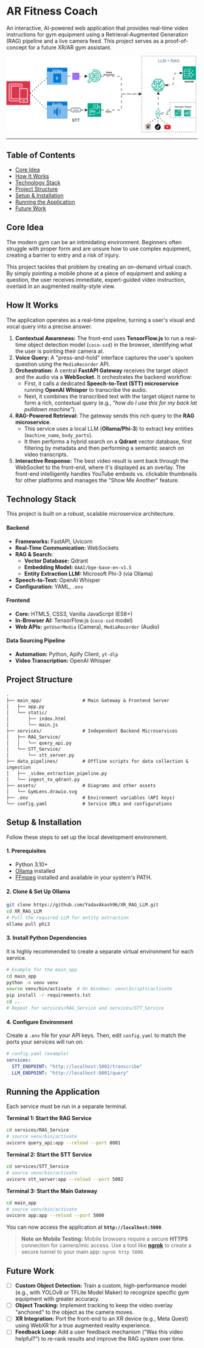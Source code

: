 # AR Fitness Coach

An interactive, AI-powered web application that provides real-time video instructions for gym equipment using a Retrieval-Augmented Generation (RAG) pipeline and a live camera feed. This project serves as a proof-of-concept for a future XR/AR gym assistant.

![System Diagram](Documentation/GymLens.drawio.svg)

---

## Table of Contents

- [Core Idea](#core-idea)
- [How It Works](#how-it-works)
- [Technology Stack](#technology-stack)
- [Project Structure](#project-structure)
- [Setup & Installation](#setup--installation)
- [Running the Application](#running-the-application)
- [Future Work](#future-work)

## Core Idea

The modern gym can be an intimidating environment. Beginners often struggle with proper form and are unsure how to use complex equipment, creating a barrier to entry and a risk of injury.

This project tackles that problem by creating an on-demand virtual coach. By simply pointing a mobile phone at a piece of equipment and asking a question, the user receives immediate, expert-guided video instruction, overlaid in an augmented reality-style view.

## How It Works

The application operates as a real-time pipeline, turning a user's visual and vocal query into a precise answer.

1.  **Contextual Awareness:** The front-end uses **TensorFlow.js** to run a real-time object detection model (`coco-ssd`) in the browser, identifying what the user is pointing their camera at.
2.  **Voice Query:** A "press-and-hold" interface captures the user's spoken question using the `MediaRecorder` API.
3.  **Orchestration:** A central **FastAPI Gateway** receives the target object and the audio via a **WebSocket**. It orchestrates the backend workflow:
    *   First, it calls a dedicated **Speech-to-Text (STT) microservice** running **OpenAI Whisper** to transcribe the audio.
    *   Next, it combines the transcribed text with the target object name to form a rich, contextual query (e.g., *"how do I use this for my back lat pulldown machine"*).
4.  **RAG-Powered Retrieval:** The gateway sends this rich query to the **RAG microservice**.
    *   This service uses a local LLM (**Ollama/Phi-3**) to extract key entities (`machine_name`, `body_parts`).
    *   It then performs a hybrid search on a **Qdrant** vector database, first filtering by metadata and then performing a semantic search on video transcripts.
5.  **Interactive Response:** The best video result is sent back through the WebSocket to the front-end, where it's displayed as an overlay. The front-end intelligently handles YouTube embeds vs. clickable thumbnails for other platforms and manages the "Show Me Another" feature.

## Technology Stack

This project is built on a robust, scalable microservice architecture.

#### **Backend**
- **Frameworks:** FastAPI, Uvicorn
- **Real-Time Communication:** WebSockets
- **RAG & Search:**
  - **Vector Database:** Qdrant
  - **Embedding Model:** `BAAI/bge-base-en-v1.5`
  - **Entity Extraction LLM:** Microsoft Phi-3 (via Ollama)
- **Speech-to-Text:** OpenAI Whisper
- **Configuration:** YAML, `.env`

#### **Frontend**
- **Core:** HTML5, CSS3, Vanilla JavaScript (ES6+)
- **In-Browser AI:** TensorFlow.js (`coco-ssd` model)
- **Web APIs:** `getUserMedia` (Camera), `MediaRecorder` (Audio)

#### **Data Sourcing Pipeline**
- **Automation:** Python, Apify Client, `yt-dlp`
- **Video Transcription:** OpenAI Whisper

## Project Structure

```
.
├── main_app/               # Main Gateway & Frontend Server
│   ├── app.py
│   └── static/
│       ├── index.html
│       └── main.js
├── services/               # Independent Backend Microservices
│   ├── RAG_Service/
│   │   └── query_api.py
│   └── STT_Service/
│       └── stt_server.py
├── data_pipelines/         # Offline scripts for data collection & ingestion
│   ├── _video_extraction_pipeline.py
│   └── ingest_to_qdrant.py
├── assets/                 # Diagrams and other assets
│   └── GymLens.drawio.svg
├── .env                    # Environment variables (API keys)
└── config.yaml             # Service URLs and configurations
```

## Setup & Installation

Follow these steps to set up the local development environment.

#### **1. Prerequisites**
- Python 3.10+
- [Ollama](https://ollama.com/) installed
- [FFmpeg](https://ffmpeg.org/download.html) installed and available in your system's PATH.

#### **2. Clone & Set Up Ollama**
```bash
git clone https://github.com/YadavAkash96/XR_RAG_LLM.git
cd XR_RAG_LLM
# Pull the required LLM for entity extraction
ollama pull phi3
```

#### **3. Install Python Dependencies**
It is highly recommended to create a separate virtual environment for each service.

```bash
# Example for the main_app
cd main_app
python -m venv venv
source venv/bin/activate  # On Windows: venv\Scripts\activate
pip install -r requirements.txt
cd ..
# Repeat for services/RAG_Service and services/STT_Service
```
<!-- TODO: Create requirements.txt for each service -->

#### **4. Configure Environment**
Create a `.env` file for your API keys. Then, edit `config.yaml` to match the ports your services will run on.

```yaml
# config.yaml (example)
services:
  STT_ENDPOINT: "http://localhost:5002/transcribe"
  LLM_ENDPOINT: "http://localhost:8001/query"
```

## Running the Application

Each service must be run in a separate terminal.

**Terminal 1: Start the RAG Service**
```bash
cd services/RAG_Service
# source venv/bin/activate
uvicorn query_api:app --reload --port 8001
```

**Terminal 2: Start the STT Service**
```bash
cd services/STT_Service
# source venv/bin/activate
uvicorn stt_server:app --reload --port 5002
```

**Terminal 3: Start the Main Gateway**
```bash
cd main_app
# source venv/bin/activate
uvicorn app:app --reload --port 5000
```

You can now access the application at **`http://localhost:5000`**.

> **Note on Mobile Testing:** Mobile browsers require a secure **HTTPS** connection for camera/mic access. Use a tool like **[ngrok](https://ngrok.com/)** to create a secure tunnel to your main app: `ngrok http 5000`.

## Future Work

- [ ] **Custom Object Detection:** Train a custom, high-performance model (e.g., with YOLOv8 or TFLite Model Maker) to recognize specific gym equipment with greater accuracy.
- [ ] **Object Tracking:** Implement tracking to keep the video overlay "anchored" to the object as the camera moves.
- [ ] **XR Integration:** Port the front-end to an XR device (e.g., Meta Quest) using WebXR for a true augmented reality experience.
- [ ] **Feedback Loop:** Add a user feedback mechanism ("Was this video helpful?") to re-rank results and improve the RAG system over time.
